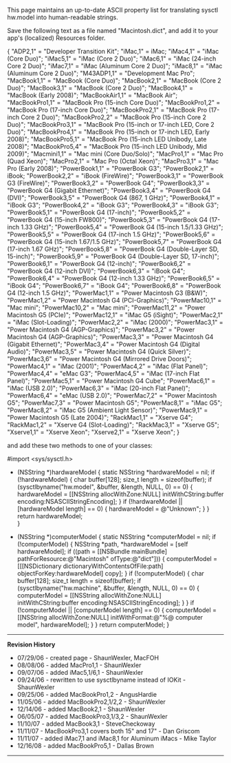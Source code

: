 This page maintains an up-to-date ASCII property list for translating sysctl hw.model into human-readable strings.

Save the following text as a file named "Macintosh.dict", and add it to your app's (localized) Resources folder.

    
{
    "ADP2,1" = "Developer Transition Kit";
    "iMac,1" = iMac; 
    "iMac4,1" = "iMac (Core Duo)";
    "iMac5,1" = "iMac (Core 2 Duo)"; 
    "iMac6,1" = "iMac (24-inch Core 2 Duo)";
    "iMac7,1" = "iMac (Aluminum Core 2 Duo)";
    "iMac8,1" = "iMac (Aluminum Core 2 Duo)";
    "M43ADP1,1"  = "Development Mac Pro";
    "MacBook1,1" = "MacBook (Core Duo)";
    "MacBook2,1" = "MacBook (Core 2 Duo)";
    "MacBook3,1" = "MacBook (Core 2 Duo)";
    "MacBook4,1" = "MacBook (Early 2008)";
    "MacBookAir1,1" = "MacBook Air";
    "MacBookPro1,1" = "MacBook Pro (15-inch Core Duo)"; 
    "MacBookPro1,2" = "MacBook Pro (17-inch Core Duo)";
    "MacBookPro2,1" = "MacBook Pro (17-inch Core 2 Duo)";
    "MacBookPro2,2" = "MacBook Pro (15-inch Core 2 Duo)";
    "MacBookPro3,1" = "MacBook Pro (15-inch or 17-inch LED, Core 2 Duo)";
    "MacBookPro4,1" = "MacBook Pro (15-inch or 17-inch LED, Early 2008)";
    "MacBookPro5,1" = "MacBook Pro (15-inch LED Unibody, Late 2008)";
    "MacBookPro5,4" = "MacBook Pro (15-inch LED Unibody, Mid 2009)";
    "Macmini1,1" = "Mac mini (Core Duo/Solo)";
    "MacPro1,1" = "Mac Pro (Quad Xeon)";
    "MacPro2,1" = "Mac Pro (Octal Xeon)";
    "MacPro3,1" = "Mac Pro (Early 2008)";
    "PowerBook1,1" = "PowerBook G3"; 
    "PowerBook2,1" = iBook; 
    "PowerBook2,2" = "iBook (FireWire)"; 
    "PowerBook3,1" = "PowerBook G3 (FireWire)"; 
    "PowerBook3,2" = "PowerBook G4"; 
    "PowerBook3,3" = "PowerBook G4 (Gigabit Ethernet)"; 
    "PowerBook3,4" = "PowerBook G4 (DVI)"; 
    "PowerBook3,5" = "PowerBook G4 (867, 1 GHz)"; 
    "PowerBook4,1" = "iBook G3"; 
    "PowerBook4,2" = "iBook G3"; 
    "PowerBook4,3" = "iBook G3"; 
    "PowerBook5,1" = "PowerBook G4 (17-inch)"; 
    "PowerBook5,2" = "PowerBook G4 (15-inch FW800)"; 
    "PowerBook5,3" = "PowerBook G4 (17-inch 1.33 GHz)"; 
    "PowerBook5,4" = "PowerBook G4 (15-inch 1.5/1.33 GHz)"; 
    "PowerBook5,5" = "PowerBook G4 (17-inch 1.5 GHz)"; 
    "PowerBook5,6" = "PowerBook G4 (15-inch 1.67/1.5 GHz)"; 
    "PowerBook5,7" = "PowerBook G4 (17-inch 1.67 GHz)"; 
    "PowerBook5,8" = "PowerBook G4 (Double-Layer SD, 15-inch)"; 
    "PowerBook5,9" = "PowerBook G4 (Double-Layer SD, 17-inch)"; 
    "PowerBook6,1" = "PowerBook G4 (12-inch)"; 
    "PowerBook6,2" = "PowerBook G4 (12-inch DVI)"; 
    "PowerBook6,3" = "iBook G4"; 
    "PowerBook6,4" = "PowerBook G4 (12-inch 1.33 GHz)"; 
    "PowerBook6,5" = "iBook G4"; 
    "PowerBook6,7" = "iBook G4"; 
    "PowerBook6,8" = "PowerBook G4 (12-inch 1.5 GHz)"; 
    "PowerMac1,1" = "Power Macintosh G3 (B&W)"; 
    "PowerMac1,2" = "Power Macintosh G4 (PCI-Graphics)"; 
    "PowerMac10,1" = "Mac mini"; 
    "PowerMac10,2" = "Mac mini"; 
    "PowerMac11,2" = "Power Macintosh G5 (PCIe)"; 
    "PowerMac12,1" = "iMac G5 (iSight)"; 
    "PowerMac2,1" = "iMac (Slot-Loading)"; 
    "PowerMac2,2" = "iMac (2000)"; 
    "PowerMac3,1" = "Power Macintosh G4 (AGP-Graphics)"; 
    "PowerMac3,2" = "Power Macintosh G4 (AGP-Graphics)"; 
    "PowerMac3,3" = "Power Macintosh G4 (Gigabit Ethernet)"; 
    "PowerMac3,4" = "Power Macintosh G4 (Digital Audio)"; 
    "PowerMac3,5" = "Power Macintosh G4 (Quick Silver)"; 
    "PowerMac3,6" = "Power Macintosh G4 (Mirrored Drive Doors)"; 
    "PowerMac4,1" = "iMac (2001)"; 
    "PowerMac4,2" = "iMac (Flat Panel)"; 
    "PowerMac4,4" = "eMac G3"; 
    "PowerMac4,5" = "iMac (17-inch Flat Panel)"; 
    "PowerMac5,1" = "Power Macintosh G4 Cube"; 
    "PowerMac6,1" = "iMac (USB 2.0)"; 
    "PowerMac6,3" = "iMac (20-inch Flat Panel)"; 
    "PowerMac6,4" = "eMac (USB 2.0)"; 
    "PowerMac7,2" = "Power Macintosh G5"; 
    "PowerMac7,3" = "Power Macintosh G5"; 
    "PowerMac8,1" = "iMac G5"; 
    "PowerMac8,2" = "iMac G5 (Ambient Light Sensor)"; 
    "PowerMac9,1" = "Power Macintosh G5 (Late 2004)"; 
    "RackMac1,1" = "Xserve G4"; 
    "RackMac1,2" = "Xserve G4 (Slot-Loading)"; 
    "RackMac3,1" = "Xserve G5";
    "Xserve1,1" = "Xserve Xeon";
    "Xserve2,1" = "Xserve Xeon";
}


and add these two methods to one of your classes:

    
#import <sys/sysctl.h>

+ (NSString *)hardwareModel
{
    static NSString *hardwareModel = nil;
    if (!hardwareModel) {
        char buffer[128];
        size_t length = sizeof(buffer);
        if (sysctlbyname("hw.model", &buffer, &length, NULL, 0) == 0) {
            hardwareModel = [[NSString allocWithZone:NULL] initWithCString:buffer encoding:NSASCIIStringEncoding];
        }
        if (!hardwareModel || [hardwareModel length] == 0) {
            hardwareModel = @"Unknown";
        }
    }
    return hardwareModel;    
}

+ (NSString *)computerModel
{
    static NSString *computerModel = nil;
    if (!computerModel) {
        NSString *path, *hardwareModel = [self hardwareModel];
        if ((path = [[NSBundle mainBundle] pathForResource:@"Macintosh" ofType:@"dict"])) {
            computerModel = [[[NSDictionary dictionaryWithContentsOfFile:path] objectForKey:hardwareModel] copy];
        }
        if (!computerModel) {
            char buffer[128];
            size_t length = sizeof(buffer);
            if (sysctlbyname("hw.machine", &buffer, &length, NULL, 0) == 0) {
                computerModel = [[NSString allocWithZone:NULL] initWithCString:buffer encoding:NSASCIIStringEncoding];
            }
        }
        if (!computerModel || [computerModel length] == 0) {
            computerModel = [[NSString allocWithZone:NULL] initWithFormat:@"%@ computer model", hardwareModel];
        }
    }
    return computerModel;
}


----
**Revision History**


* 07/29/06 - created page - ShaunWexler, MacFOH
* 08/08/06 - added MacPro1,1 - ShaunWexler
* 09/07/06 - added iMac5,1/6,1 - ShaunWexler
* 09/24/06 - rewritten to use sysctlbyname instead of IOKit - ShaunWexler
* 09/25/06 - added MacBookPro1,2 - AngusHardie
* 11/05/06 - added MacBookPro2,1/2,2 - ShaunWexler
* 12/14/06 - added MacBook2,1 - ShaunWexler
* 06/05/07 - added MacBookPro3,1/3,2 - ShaunWexler
* 11/10/07 - added MacBook3,1 - SteveCheckoway
* 11/11/07 - MacBookPro3,1 covers both 15" and 17" - Dan Griscom
* 11/11/07 - added iMac7,1 and iMac8,1 for Aluminum iMacs - Mike Taylor
* 12/16/08 - added MacBookPro5,1 - Dallas Brown

----
